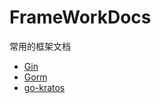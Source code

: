 # FrameWorkDocs

 常用的框架文档
 
- [Gin](https://gin-gonic.com/zh-cn/docs/)
- [Gorm](https://gorm.io/zh_CN/)
- [go-kratos](https://go-kratos.dev/docs/intro/design/)